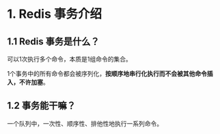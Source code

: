 # 1. Redis 事务介绍

## 1.1 Redis 事务是什么？
可以1次执行多个命令，本质是1组命令的集合。

1个事务中的所有命令都会被序列化，**按顺序地串行化执行而不会被其他命令插入，不许加塞**。


## 1.2 事务能干嘛？
一个队列中，一次性、顺序性、排他性地执行一系列命令。
